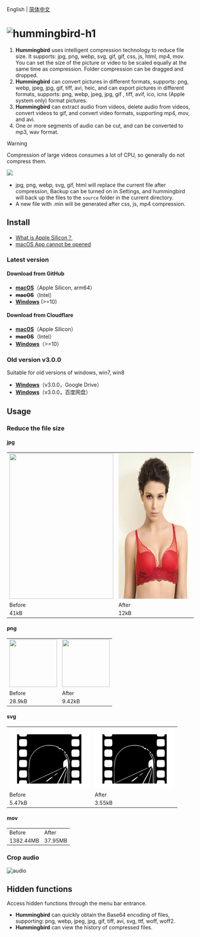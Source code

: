 English | [简体中文](./README-zh-CN.md)

# <img alt="hummingbird-h1" src="https://github.com/leibnizli/hummingbird/assets/1193966/8a1a4c5b-e69b-4788-961b-60d9d323781c" width="240">

1. **Hummingbird** uses intelligent compression technology to reduce file size. It supports: jpg, png, webp, svg, gif, gif, css, js, html, mp4, mov. You can set the size of the picture or video to be scaled equally at the same time as compression. Folder compression can be dragged and dropped.
2. **Hummingbird** can convert pictures in different formats, supports: png, webp, jpeg, jpg, gif, tiff, avi, heic, and can export pictures in different formats, supports: png, webp, jpeg, jpg, gif , tiff, avif, ico, icns (Apple system only) format pictures.
3. **Hummingbird** can extract audio from videos, delete audio from videos, convert videos to gif, and convert video formats, supporting mp4, mov, and avi.
4. One or more segments of audio can be cut, and can be converted to mp3, wav format.

> [!WARNING]
> Compression of large videos consumes a lot of CPU, so generally do not compress them.

<img src="https://github.com/leibnizli/hummingbird/assets/1193966/2a07f300-2d62-4624-9043-24d5daa6bd7a" width="424">

* jpg, png, webp, svg, gif, html will replace the current file after compression, Backup can be turned on in Settings, and hummingbird will back up the files to the `source` folder in the current directory.
* A new file with .min will be generated after css, js, mp4 compression.

## Install

* [What is Apple Silicon？](https://arayofsunshine.dev/blog/apple-silicon)
* [macOS App cannot be opened](https://arayofsunshine.dev/blog/macos-app-cannot-be-opened)

### Latest version

#### Download from GitHub

* <a href="https://github.com/leibnizli/hummingbird/releases">**macOS**</a>（Apple Silicon, arm64）
* ~~**macOS**~~（Intel）
* <a href="https://github.com/leibnizli/hummingbird/releases">**Windows**</a> (>=10)

#### Download from Cloudflare

* <a href="https://static.arayofsunshine.dev/hummingbird-5.3.0-arm64.dmg">**macOS**</a>（Apple Silicon）
* ~~**macOS**~~（Intel）
* <a href="https://static.arayofsunshine.dev/hummingbird%20Setup%205.3.0.exe">**Windows**</a>（>=10）

### Old version v3.0.0

Suitable for old versions of windows, win7, win8

* <a href="https://drive.google.com/file/d/1eMLdviqWVWRv8gXT_d1W1uUZoIwIumVS/view?usp=drive_link">**Windows**</a>（v3.0.0，Google Drive）
* <a href="https://pan.baidu.com/s/1146zRGqLFlDR27a7rUgr5w">**Windows**</a>（v3.0.0，百度网盘）

## Usage

### Reduce the file size

#### jpg

<table>
    <tbody>
        <tr>
            <td><img src="./demo/jpg-before.jpg" alt="" width="280" height="392"></td>
            <td><img src="./demo/jpg-after.jpg" alt="" width="280" height="392"></td>
        </tr>
        <tr>
            <td>Before</td>
            <td>After</td>
        </tr>
        <tr>
            <td>41kB</td>
            <td>12kB</td>
        </tr>
    </tbody>
</table>

#### png

<table>
    <tbody>
        <tr>
            <td><img src="./demo/png-before.png" alt="" width="128" height="128"></td>
            <td><img src="./demo/png-after.png" alt="" width="128" height="128"></td>
        </tr>
        <tr>
            <td>Before</td>
            <td>After</td>
        </tr>
        <tr>
            <td>28.9kB</td>
            <td>9.42kB</td>
        </tr>
    </tbody>
</table>

#### svg

<table>
    <tbody>
        <tr>
            <td><img src="./demo/svg-before.svg" alt="" width="216" height="164"></td>
            <td><img src="./demo/svg-after.svg" alt="" width="216" height="164"></td>
        </tr>
        <tr>
            <td>Before</td>
            <td>After</td>
        </tr>
        <tr>
            <td>5.47kB</td>
            <td>3.55kB</td>
        </tr>
    </tbody>
</table>

#### mov

<table>
    <tbody>
        <tr>
            <td>Before</td>
            <td>After</td>
        </tr>
        <tr>
            <td>1382.44MB</td>
            <td>37.95MB</td>
        </tr>
    </tbody>
</table>

### Crop audio

<img alt="audio" src="https://github.com/leibnizli/hummingbird/assets/1193966/9c8a9f07-fd62-416e-b536-57483730834f" width="300">


## Hidden functions

Access hidden functions through the menu bar entrance.

* **Hummingbird** can quickly obtain the Base64 encoding of files, supporting: png, webp, jpeg, jpg, gif, tiff, avi, svg, ttf, woff, woff2.
* **Hummingbird** can view the history of compressed files.
